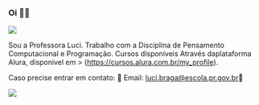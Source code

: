 ### Oi 👩‍🎓
![](https://media.tenor.com/oC8CSq25wx4AAAAM/baby-yoda-welcome.gif)

Sou a Professora Luci. 
Trabalho com a Disciplina de Pensamento Computacional e Programação. 
Cursos disponiveis Através daplataforma Alura, disponivel em > (https://cursos.alura.com.br/my_profile).

Caso precise entrar em contato: 📨 Email: luci.braga@escola.pr.gov.br📌

![](https://media.tenor.com/W58Oie_U_fQAAAAM/helo%C5%82-teacher.gif)
